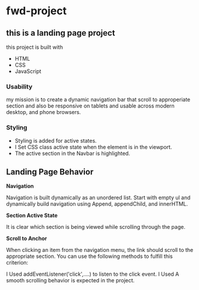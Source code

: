 # fwd-project
## this is a landing page project 
this project is built with 
- HTML
- CSS
- JavaScript
### Usability

my mission is to create a dynamic navigation bar that scroll to approperiate section and also be responsive 
on tablets and usable across modern desktop, and phone browsers.  
### Styling
- Styling is added for active states.
- I Set CSS class active state when the element is in the viewport.
- The active section in the Navbar is highlighted.
## Landing Page Behavior 
**Navigation**

Navigation is built dynamically as an unordered list. Start with empty ul and dynamically build navigation using Append, appendChild, and innerHTML.

**Section Active State**

It is clear which section is being viewed while scrolling through the page.

**Scroll to Anchor**

When clicking an item from the navigation menu, the link should scroll to the appropriate section.
You can use the following methods to fulfill this criterion:

I Used addEventListener('click',....) to listen to the click event.
I Used A smooth scrolling behavior is expected in the project.
